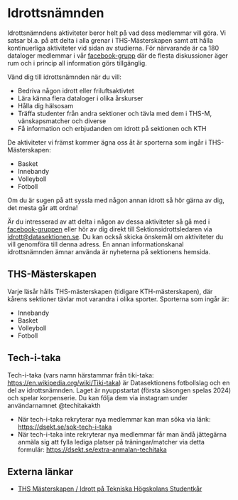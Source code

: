 # Idrottsnämnden

Idrottsnämndens aktiviteter beror helt på vad dess medlemmar vill göra. Vi satsar bl.a. på att delta i alla grenar i THS-Mästerskapen samt att hålla kontinuerliga aktiviteter vid sidan av studierna. För närvarande är ca 180 dataloger medlemmar i vår [facebook-grupp](https://www.facebook.com/groups/datafotboll/) där de flesta diskussioner äger rum och i princip all information görs tillgänglig.

Vänd dig till idrottsnämnden när du vill:

* Bedriva någon idrott eller friluftsaktivtet
* Lära känna flera dataloger i olika årskurser
* Hålla dig hälsosam
* Träffa studenter från andra sektioner och tävla med dem i THS-M, vänskapsmatcher och diverse
* Få information och erbjudanden om idrott på sektionen och KTH

De aktiviteter vi främst kommer ägna oss åt är sporterna som ingår i THS-Mästerskapen:

* Basket
* Innebandy
* Volleyboll
* Fotboll

Om du är sugen på att syssla med någon annan idrott så hör gärna av dig, det mesta går att ordna!

Är du intresserad av att delta i någon av dessa aktiviteter så gå med i [facebook-gruppen](https://www.facebook.com/groups/datakthsport) eller hör av dig direkt till Sektionsidrottsledaren via [idrott@datasektionen.se](mailto:idrott@datasektionen.se). Du kan också skicka önskemål om aktiviteter du vill genomföra till denna adress. En annan informationskanal idrottsnämnden ämnar använda är nyheterna på sektionens hemsida.

## THS-Mästerskapen

Varje läsår hålls THS-mästerskapen (tidigare KTH-mästerskapen), där kårens sektioner tävlar mot varandra i olika sporter. Sporterna som ingår är:

* Innebandy
* Basket
* Volleyboll
* Fotboll

## Tech-i-taka
Tech-i-taka (vars namn härstammar från tiki-taka: https://en.wikipedia.org/wiki/Tiki-taka) är Datasektionens fotbollslag och en del av idrottsnämnden. Laget är nyuppstartat (första säsongen spelas 2024) och spelar korpenserie. Du kan följa dem via instagram under användarnamnet @techitakakth
* När tech-i-taka rekryterar nya medlemmar kan man söka via länk: https://dsekt.se/sok-tech-i-taka 
* När tech-i-taka inte rekryterar nya medlemmar får man ändå jättegärna anmäla sig att fylla lediga platser på träningar/matcher via detta formulär: https://dsekt.se/extra-anmalan-techitaka 

## Externa länkar

* [THS Mästerskapen / Idrott på Tekniska Högskolans Studentkår](http://ths.kth.se/om-ths/idrott/)
